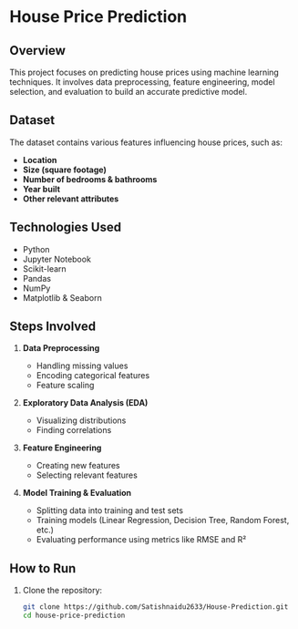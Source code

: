 # House Price Prediction

## Overview

This project focuses on predicting house prices using machine learning techniques. It involves data preprocessing, feature engineering, model selection, and evaluation to build an accurate predictive model.

## Dataset

The dataset contains various features influencing house prices, such as:
- **Location**
- **Size (square footage)**
- **Number of bedrooms & bathrooms**
- **Year built**
- **Other relevant attributes**

## Technologies Used

- Python
- Jupyter Notebook
- Scikit-learn
- Pandas
- NumPy
- Matplotlib & Seaborn

## Steps Involved

1. **Data Preprocessing**
   - Handling missing values
   - Encoding categorical features
   - Feature scaling

2. **Exploratory Data Analysis (EDA)**
   - Visualizing distributions
   - Finding correlations

3. **Feature Engineering**
   - Creating new features
   - Selecting relevant features

4. **Model Training & Evaluation**
   - Splitting data into training and test sets
   - Training models (Linear Regression, Decision Tree, Random Forest, etc.)
   - Evaluating performance using metrics like RMSE and R²

## How to Run

1. Clone the repository:
   ```bash
   git clone https://github.com/Satishnaidu2633/House-Prediction.git
   cd house-price-prediction
